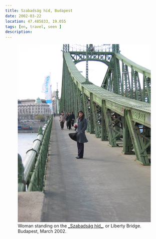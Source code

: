 ```yaml
---
title: Szabadság híd, Budapest
date: 2002-03-22
location: 47.485833, 19.055
tags: [en, travel, seen ]
description: 
---
```


<figure>
<img src="/assets/img/budapest-4118.jpg">
<figcaption>Woman standing on the <a href="https://en.wikipedia.org/wiki/Liberty_Bridge_(Budapest)">_Szabadság híd_</a>, or Liberty Bridge. Budapest, March 2002.</figcaption>
</figure>
